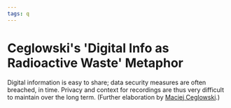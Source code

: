 ```yaml
--- 
tags: q 
---
```


# Ceglowski's 'Digital Info as Radioactive Waste' Metaphor

Digital information is easy to share; data security measures are often breached, in time.  Privacy and context for recordings are thus very difficult to maintain over the long term. (Further elaboration by [Maciej Ceglowski](https://idlewords.com/talks/haunted_by_data.htm).)
